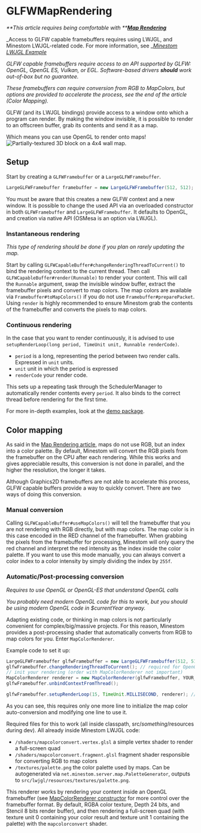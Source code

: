 # GLFWMapRendering

_**This article requires being comfortable with **_[_**Map Rendering**_](./)

_Access to GLFW capable framebuffers requires using LWJGL, and Minestom LWJGL-related code. For more information, see _[_Minestom LWJGL Example_](https://github.com/Minestom/LWJGL-Example)

_GLFW capable framebuffers require access to an API supported by GLFW: OpenGL, OpenGL ES, Vulkan, or EGL. Software-based drivers **should** work out-of-box but no guarantee._

_These framebuffers can require conversion from RGB to MapColors, but options are provided to accelerate the process, see the end of the article (Color Mapping)._

GLFW (and its LWJGL bindings) provide access to a window onto which a program can render. By making the window invisible, it is possible to render to an offscreen buffer, grab its contents and send it as a map.

Which means you can use OpenGL to render onto maps! ![Partially-textured 3D block on a 4x4 wall map.](https://cdn.discordapp.com/attachments/706186241288306798/742862333046554624/2020-08-11\_23.47.49.png)

## Setup

Start by creating a `GLFWFramebuffer` or a `LargeGLFWFramebuffer`.

```java
LargeGLFWFramebuffer framebuffer = new LargeGLFWFramebuffer(512, 512); // set up a 512x512 framebuffer
```

You must be aware that this creates a new GLFW context and a new window. It is possible to change the used API via an overloaded constructor in both `GLFWFramebuffer` and `LargeGLFWFramebuffer`. It defaults to OpenGL, and creation via native API (OSMesa is an option via LWJGL).

### Instantaneous rendering

_This type of rendering should be done if you plan on rarely updating the map._

Start by calling `GLFWCapableBuffer#changeRenderingThreadToCurrent()` to bind the rendering context to the current thread. Then call `GLFWCapableBuffer#render(Runnable)` to render your content. This will call the `Runnable` argument, swap the invisible window buffer, extract the framebuffer pixels and convert to map colors. The map colors are available via `Framebuffer#toMapColors()` if you do not use `Framebuffer#preparePacket`. Using `render` is highly recommended to ensure Minestom grab the contents of the framebuffer and converts the pixels to map colors.

### Continuous rendering

In the case that you want to render continuously, it is advised to use `setupRenderLoop(long period, TimeUnit unit, Runnable renderCode)`.

* `period` is a long, representing the period between two render calls. Expressed in `unit` units.
* `unit` unit in which the period is expressed
* `renderCode` your render code.

This sets up a repeating task through the SchedulerManager to automatically render contents every `period`. It also binds to the correct thread before rendering for the first time.

For more in-depth examples, look at the [demo package](https://github.com/Minestom/Minestom/tree/master/src/lwjgl/java/net/minestom/demo/largeframebuffers).

## Color mapping

As said in the [Map Rendering article](https://github.com/Minestom/Minestom/wiki/Map-Rendering), maps do not use RGB, but an index into a color palette. By default, Minestom will convert the RGB pixels from the framebuffer on the CPU after each rendering. While this works and gives appreciable results, this conversion is not done in parallel, and the higher the resolution, the longer it takes.

Although Graphics2D framebuffers are not able to accelerate this process, GLFW capable buffers provide a way to quickly convert. There are two ways of doing this conversion.

### Manual conversion

Calling `GLFWCapableBuffer#useMapColors()` will tell the framebuffer that you are not rendering with RGB directly, but with map colors. The map color is in this case encoded in the RED channel of the framebuffer. When grabbing the pixels from the framebuffer for processing, Minestom will only query the red channel and interpret the red intensity as the index inside the color palette. If you want to use this mode manually, you can always convert a color index to a color intensity by simply dividing the index by `255f`.

### Automatic/Post-processing conversion

_Requires to use OpenGL or OpenGL-ES that understand OpenGL calls_

_You probably need modern OpenGL code for this to work, but you should be using modern OpenGL code in $currentYear anyway._

Adapting existing code, or thinking in map colors is not particularly convenient for complex/big/massive projects. For this reason, Minestom provides a post-processing shader that automatically converts from RGB to map colors for you. Enter `MapColorRenderer`.

Example code to set it up:

```java
LargeGLFWFramebuffer glfwFramebuffer = new LargeGLFWFramebuffer(512, 512);
glfwFramebuffer.changeRenderingThreadToCurrent(); // required for OpenGL resource creation
// init your rendering (order with MapColorRenderer not important)
MapColorRenderer renderer = new MapColorRenderer(glfwFramebuffer, YOUR_RENDER_RUNNABLE);
glfwFramebuffer.unbindContextFromThread();

glfwFramebuffer.setupRenderLoop(15, TimeUnit.MILLISECOND, renderer); // by replacing your rendercode with renderer, the conversion will be automatic.
```

As you can see, this requires only one more line to initialize the map color auto-conversion and modifying one line to use it.

Required files for this to work (all inside classpath, src/_something_/resources during dev). All already inside Minestom LWJGL code:

* `/shaders/mapcolorconvert.vertex.glsl` a simple vertex shader to render a full-screen quad
* `/shaders/mapcolorconvert.fragment.glsl` fragment shader responsible for converting RGB to map colors
* `/textures/palette.png` the color palette used by maps. Can be autogenerated via `net.minestom.server.map.PaletteGenerator`, outputs to `src/lwjgl/resources/textures/palette.png`.

This renderer works by rendering your content inside an OpenGL framebuffer (see [MapColorRenderer constructor](https://github.com/Minestom/Minestom/blob/master/src/lwjgl/java/net/minestom/server/map/framebuffers/MapColorRenderer.java) for more control over the framebuffer format. By default, RGBA color texture, Depth 24 bits, and Stencil 8 bits render buffer), and then rendering a full-screen quad (with texture unit 0 containing your color result and texture unit 1 containing the palette) with the `mapcolorconvert` shader.
